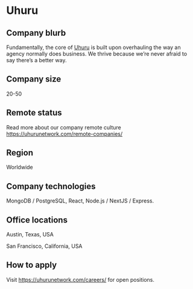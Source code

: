 # Uhuru

## Company blurb

Fundamentally, the core of [Uhuru](https://uhurunetwork.com/culture/) is built upon overhauling the way an agency normally does business. We thrive because we’re never afraid to say there’s a better way.

## Company size

20-50

## Remote status

Read more about our company remote culture https://uhurunetwork.com/remote-companies/

## Region

Worldwide

## Company technologies

MongoDB / PostgreSQL, React, Node.js / NextJS / Express.

## Office locations

Austin, Texas, USA

San Francisco, California, USA

## How to apply

Visit https://uhurunetwork.com/careers/ for open positions.

